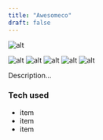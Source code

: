 ```yaml
---
title: "Awesomeco"
draft: false
---
```


![alt](https://via.placeholder.com/640x140)

![alt](https://via.placeholder.com/120x120)
![alt](https://via.placeholder.com/120x120)
![alt](https://via.placeholder.com/120x120)
![alt](https://via.placeholder.com/120x120)
![alt](https://via.placeholder.com/120x120)

Description...

### Tech used

* item
* item
* item 
